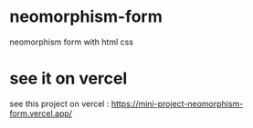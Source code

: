 # neomorphism-form
neomorphism form with html css 
# see it on vercel 
see this project on vercel : https://mini-project-neomorphism-form.vercel.app/
